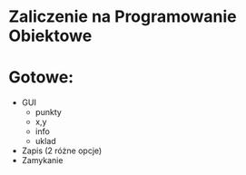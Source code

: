 # Zaliczenie na Programowanie Obiektowe

# Gotowe:
- GUI
	- punkty
	- x,y
	- info
	- uklad
- Zapis (2 różne opcje)
- Zamykanie
